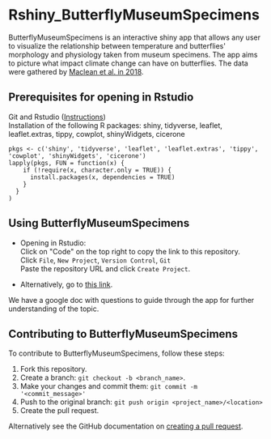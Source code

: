 # Rshiny_ButterflyMuseumSpecimens

ButterflyMuseumSpecimens is an interactive shiny app that allows any user to visualize the relationship between temperature and butterflies' morphology and physiology taken from museum specimens. 
The app aims to picture what impact climate change can have on butterflies. The data were gathered by [Maclean et al. in 2018](https://royalsocietypublishing.org/doi/full/10.1098/rstb.2017.0404). 

## Prerequisites for opening in Rstudio
Git and Rstudio ([Instructions](https://resources.github.com/whitepapers/github-and-rstudio/))  
Installation of the following R packages:
shiny, tidyverse, leaflet, leaflet.extras, tippy, cowplot, shinyWidgets, cicerone

```
pkgs <- c('shiny', 'tidyverse', 'leaflet', 'leaflet.extras', 'tippy', 'cowplot', 'shinyWidgets', 'cicerone')
lapply(pkgs, FUN = function(x) {
    if (!require(x, character.only = TRUE)) {
      install.packages(x, dependencies = TRUE)
    }
  }
)
```

## Using ButterflyMuseumSpecimens
* Opening in Rstudio:  
Click on "Code" on the top right to copy the link to this repository.  
Click ```File```, ```New Project```, ```Version Control```, ```Git```  
Paste the repository URL and click ```Create Project```.

* Alternatively, go to [this link](https://huckley.shinyapps.io/butterflies/).

We have a google doc with questions to guide through the app for further understanding of the topic.

## Contributing to ButterflyMuseumSpecimens
<!--- If your README is long or you have some specific process or steps you want contributors to follow, consider creating a separate CONTRIBUTING.md file--->
To contribute to ButterflyMuseumSpecimens, follow these steps:

1. Fork this repository.
2. Create a branch: `git checkout -b <branch_name>`.
3. Make your changes and commit them: `git commit -m '<commit_message>'`
4. Push to the original branch: `git push origin <project_name>/<location>`
5. Create the pull request.

Alternatively see the GitHub documentation on [creating a pull request](https://help.github.com/en/github/collaborating-with-issues-and-pull-requests/creating-a-pull-request).
